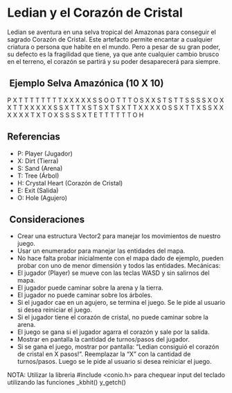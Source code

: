 # Ledian y el Corazón de Cristal

Ledian se aventura en una selva tropical del Amazonas para conseguir el sagrado Corazón
de Cristal. Este artefacto permite encantar a cualquier criatura o persona que habite en el
mundo. Pero a pesar de su gran poder, su defecto es la fragilidad que tiene, ya que ante
cualquier cambio brusco en el terreno, el corazón se partirá y su poder desaparecerá para
siempre.

##  Ejemplo Selva Amazónica (10 X 10)

P X T T T T T T T T
X X X X X S S O O T
T T O S X X S T S T
T S S S S X O X X T
T X X X X X S S X T
T X S T S X T S X T
T X X X X O S S X T
T X S S X X X X X X
T X T O X S S S S X
T E T T T T T T O H

## Referencias

* P: Player (Jugador)
* X: Dirt (Tierra)
* S: Sand (Arena)
* T: Tree (Árbol)
* H: Crystal Heart (Corazón de Cristal)
* E: Exit (Salida)
* O: Hole (Agujero)

##  Consideraciones

* Crear una estructura Vector2 para manejar los movimientos de nuestro juego.
* Usar un enumerador para manejar las entidades del mapa.
* No hace falta probar inicialmente con el mapa dado de ejemplo, pueden probar con
uno de menor dimensión y todos las entidades.
Mecánicas:
* El jugador (Player) se mueve con las teclas WASD y sin salirnos del mapa.
* El jugador puede caminar sobre la arena y la tierra.
* El jugador no puede caminar sobre los árboles.
* Si el jugador cae en un agujero, se termina el juego. Se le pide al usuario si desea
reiniciar el juego.
* Si el jugador tiene el corazón de cristal, no puede caminar sobre la arena.
* El juego se gana si el jugador agarra el corazón y sale por la salida.
* Mostrar en pantalla la cantidad de turnos/pasos del jugador.
* Si se gana el juego, mostrar por pantalla: “Ledian consiguió el corazón de
cristal en X pasos!”. Reemplazar la “X” con la cantidad de turnos/pasos. Luego se
le pide al usuario si desea reiniciar el juego.

NOTA:
Utilizar la libreria #include <conio.h> para chequear input del teclado utilizando las funciones
_kbhit() y_getch()
